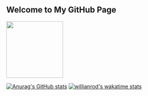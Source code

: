 ## Welcome to My GitHub Page
<img src="https://avatars.githubusercontent.com/u/21143857?v=4" width="150" style="border-radius=100%">

[![Anurag's GitHub stats](https://github-readme-stats.vercel.app/api?username=gitipasand)](https://github.com/gitipasand/github-readme-stats)
[![willianrod's wakatime stats](https://github-readme-stats.vercel.app/api/wakatime?username=gitipasand)](https://github.com/gitipasand/github-readme-stats)
